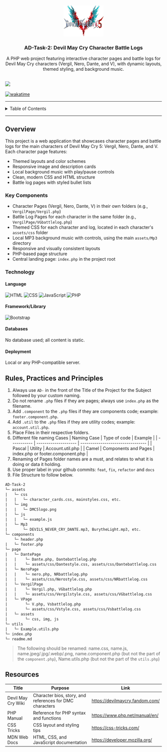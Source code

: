 <a name="readme-top"></a>

<br/>

<div align="center">
  <a href="https://github.com/Aiden017/">
    <img src="./assets/img/DMC5logo.png" alt="DMC5 Logo" width="130" height="100">
  </a>
  <h3 align="center">AD-Task-2: Devil May Cry Character Battle Logs</h3>
</div>

<div align="center">
  A PHP web project featuring interactive character pages and battle logs for Devil May Cry characters (Vergil, Nero, Dante, and V), with dynamic layouts, themed styling, and background music.
</div>

<br />

![](https://visit-counter.vercel.app/counter.png?page=Aiden017/AD-Task-2)

[![wakatime](https://wakatime.com/badge/user/144d2c3f-82f0-440d-89df-023ce97ebda9/project/1e231069-eb05-43fe-b149-0b60f3ad6d3f.svg)](https://wakatime.com/badge/user/144d2c3f-82f0-440d-89df-023ce97ebda9/project/1e231069-eb05-43fe-b149-0b60f3ad6d3f)

---

<details>
  <summary>Table of Contents</summary>
  <ol>
    <li>
      <a href="#overview">Overview</a>
      <ol>
        <li><a href="#key-components">Key Components</a></li>
        <li><a href="#technology">Technology</a></li>
      </ol>
    </li>
    <li><a href="#rules-practices-and-principles">Rules, Practices and Principles</a></li>
    <li><a href="#resources">Resources</a></li>
  </ol>
</details>

---

## Overview

This project is a web application that showcases character pages and battle logs for the main characters of Devil May Cry 5: Vergil, Nero, Dante, and V. Each character page features:
- Themed layouts and color schemes
- Responsive image and description cards
- Local background music with play/pause controls
- Clean, modern CSS and HTML structure
- Battle log pages with styled bullet lists

### Key Components

- Character Pages (Vergil, Nero, Dante, V) in their own folders (e.g., `VergilPage/Vergil.php`)
- Battle Log Pages for each character in the same folder (e.g., `VergilPage/VGbattlelog.php`)
- Themed CSS for each character and log, located in each character's `assets/css` folder
- Local MP3 background music with controls, using the main `assets/Mp3` directory
- Responsive and visually consistent layouts
- PHP-based page structure
- Central landing page: `index.php` in the project root

### Technology

#### Language
![HTML](https://img.shields.io/badge/HTML-E34F26?style=for-the-badge&logo=html5&logoColor=white)
![CSS](https://img.shields.io/badge/CSS-1572B6?style=for-the-badge&logo=css3&logoColor=white)
![JavaScript](https://img.shields.io/badge/JavaScript-F7DF1E?style=for-the-badge&logo=javascript&logoColor=white)
![PHP](https://img.shields.io/badge/PHP-777BB4?style=for-the-badge&logo=php&logoColor=white)

#### Framework/Library
![Bootstrap](https://img.shields.io/badge/Bootstrap-7952B3?style=for-the-badge&logo=bootstrap&logoColor=white)

#### Databases
No database used; all content is static.

#### Deployment
Local or any PHP-compatible server.

## Rules, Practices and Principles

1. Always use `AD-` in the front of the Title of the Project for the Subject followed by your custom naming.
2. Do not rename `.php` files if they are pages; always use `index.php` as the filename.
3. Add `.component` to the `.php` files if they are components code; example: `footer.component.php`.
4. Add `.util` to the `.php` files if they are utility codes; example: `account.util.php`.
5. Place Files in their respective folders.
6. Different file naming Cases
   | Naming Case | Type of code         | Example                           |
   | ----------- | -------------------- | --------------------------------- |
   | Pascal      | Utility              | Account.util.php                  |
   | Camel       | Components and Pages | index.php or footer.component.php |
8. Renaming of Pages folder names are a must, and relates to what it is doing or data it holding.
9. Use proper label in your github commits: `feat`, `fix`, `refactor` and `docs`
10. File Structure to follow below.

```
AD-Task-2
└─ assets
|   └─ css
|   |   └─ character_cards.css, mainstyles.css, etc.
|   └─ img
|   |   └─ DMC5logo.png
|   └─ js
|   |   └─ example.js
|   └─ Mp3
|       └─ DEVILS_NEVER_CRY_DANTE.mp3, BurytheLight.mp3, etc.
└─ components
    └─ header.php
|   └─ footer.php
└─ page
|   └─ DantePage
|   |    └─ Dante.php, Dantebattlelog.php
|   |    └─ assets/css/Dantestyle.css, assets/css/Dantebattlelog.css
|   └─ NeroPage
|   |    └─ nero.php, NRbattlelog.php
|   |    └─ assets/css/Nerostyle.css, assets/css/NRbattlelog.css
|   └─ VergilPage
|   |    └─ Vergil.php, VGbattlelog.php
|   |    └─ assets/css/Vergilstyle.css, assets/css/VGbattlelog.css
|   └─ VPage
|        └─ V.php, Vsbattlelog.php
|        └─ assets/css/Vstyle.css, assets/css/Vsbattlelog.css
|   └─ assets
|        └─ css, img, js
└─ utils
|   └─ Example.utils.php
└─ index.php
└─ readme.md
```
> The following should be renamed: name.css, name.js, name.jpeg/.jpg/.webp/.png, name.component.php (but not the part of the `component.php`), Name.utils.php (but not the part of the `utils.php`)

## Resources

| Title        | Purpose                                                        | Link          |
| ------------ | -------------------------------------------------------------- | ------------- |
| Devil May Cry Wiki | Character bios, story, and references for DMC characters | https://devilmaycry.fandom.com/ |
| PHP Manual   | Reference for PHP syntax and functions                         | https://www.php.net/manual/en/ |
| CSS Tricks   | CSS layout and styling tips                                    | https://css-tricks.com/ |
| MDN Web Docs | HTML, CSS, and JavaScript documentation                        | https://developer.mozilla.org/ |
